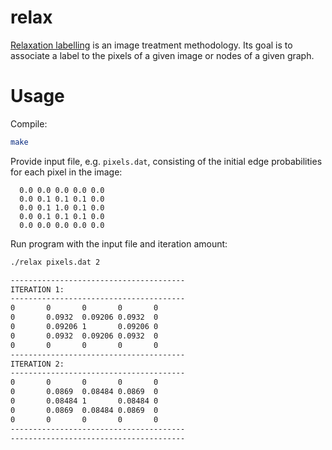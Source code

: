 # relax
[Relaxation labelling](https://en.wikipedia.org/wiki/Relaxation_labelling) is an image treatment methodology. Its goal is to associate a label to the pixels of a given image or nodes of a given graph.

# Usage
Compile:
```bash
make
```

Provide input file, e.g. `pixels.dat`, consisting of the initial edge probabilities for each pixel in the image:
```
  0.0 0.0 0.0 0.0 0.0
  0.0 0.1 0.1 0.1 0.0
  0.0 0.1 1.0 0.1 0.0
  0.0 0.1 0.1 0.1 0.0
  0.0 0.0 0.0 0.0 0.0
```

Run program with the input file and iteration amount:
```bash
./relax pixels.dat 2

---------------------------------------
ITERATION 1:
---------------------------------------
0       0       0       0       0	
0       0.0932	0.09206	0.0932	0	
0       0.09206	1       0.09206	0	
0       0.0932	0.09206	0.0932	0	
0       0       0       0       0	
---------------------------------------
ITERATION 2:
---------------------------------------
0       0       0       0       0	
0       0.0869	0.08484 0.0869	0	
0       0.08484 1       0.08484 0	
0       0.0869	0.08484 0.0869	0	
0       0       0       0       0 	
---------------------------------------
---------------------------------------

 

```
